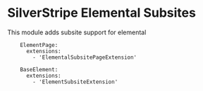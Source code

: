 # SilverStripe Elemental Subsites

This module adds subsite support for elemental

````
    ElementPage:
      extensions:
        - 'ElementalSubsitePageExtension'

    BaseElement:
      extensions:
        - 'ElementSubsiteExtension'

````
